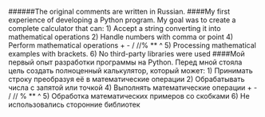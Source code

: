 ######The original comments are written in Russian.
####My first experience of developing a Python program.
My goal was to create a complete calculator that can:
      1) Accept a string converting it into mathematical operations
      2) Handle numbers with comma or point
      4) Perform mathematical operations + - / //% ** ^
      5) Processing mathematical examples with brackets.
      6) No third-party libraries were used
####Мой первый опыт разработки программы на Python.
Перед мной стояла цель создать полноценный калькулятор, который может:
    1) Принимать строку преобразуя её в математические операции
    2) Обрабатывать числа с запятой или точкой
    4) Выполнять математические операции + - / // % ** ^
    5) Обработка математических примеров со скобками
    6) Не использовались сторонние библиотек

